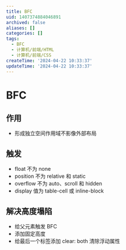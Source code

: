 ```yaml
---
title: BFC
uid: 1407374884046891
archived: false
aliases: []
categories: []
tags:
  - BFC
  - 计算机/前端/HTML
  - 计算机/前端/CSS
createTime: '2024-04-22 10:33:37'
updateTime: '2024-04-22 10:33:37'
---
```


# BFC

## 作用

- 形成独立空间作用域不影像外部布局

## 触发

- float 不为 none
- position 不为 relative 和 static
- overflow 不为 auto、scroll 和 hidden
- display 值为 table-cell 或 inline-block

## 解决高度塌陷

- 给父元素触发 BFC
- 添加固定高度
- 给最后一个标签添加 clear: both 清除浮动属性
